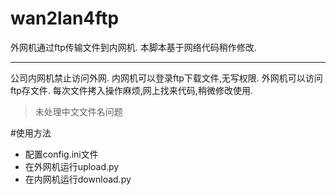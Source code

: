 # wan2lan4ftp
外网机通过ftp传输文件到内网机.
本脚本基于网络代码稍作修改.

------

公司内网机禁止访问外网.
内网机可以登录ftp下载文件,无写权限.
外网机可以访问ftp存文件.
每次文件拷入操作麻烦,网上找来代码,稍微修改使用.

> 未处理中文文件名问题

#使用方法

- 配置config.ini文件
- 在外网机运行upload.py
- 在内网机运行download.py

